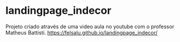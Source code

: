 # landingpage_indecor
Projeto criado através de uma video aula no youtube com o professor Matheus Battisti.
https://felsalu.github.io/landingpage_indecor/
